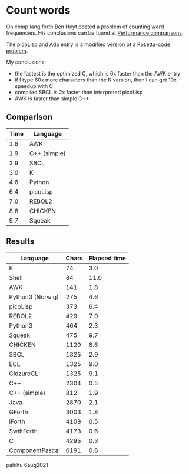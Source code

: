 Count words
===========

On comp.lang.forth Ben Hoyt posted a problem of counting word frequencies.
His conclusions can be found at [Performance comparisons](https://benhoyt.com/writings/count-words).

The picoLisp and Ada entry is a modified version of a [Rosetta-code problem](http://rosettacode.org/wiki/Word_frequency).

My conclusions:

* the fastest is the optimized C, which is 6x faster than the AWK entry
* if I type 60x more characters than the K version, then I can get 10x 
  speedup with C
* compiled SBCL is 2x faster than interpreted picoLisp
* AWK is faster than simple C++


## Comparison

| Time  | Language |
| ----- | -------- |
|  1.8  | AWK      |
|  1.9  | C++ (simple) |
|  2.9  | SBCL	   |
|  3.0  | K        |
|  4.6  | Python   |
|  6.4  | picoLisp |
|  7.0  | REBOL2   |
|  8.6  | CHICKEN  |
|  9.7  | Squeak   |


## Results

| Language   | Chars | Elapsed time |
| ---------- | ----- | ------------ |
| K          |    74 |         3.0  |
| Shell      |    84 |        11.0  |
| AWK        |   141 |         1.8  |
| Python3 (Norwig) | 275 |     4.6  |
| picoLisp   |   373 |         6.4  |
| REBOL2     |   429 |         7.0  |
| Python3    |   464 |         2.3  |
| Squeak     |   475 |         9.7  |
| CHICKEN    |  1120 |         8.6  |
| SBCL       |  1325 |         2.9  |
| ECL        |  1325 |         9.0  |
| ClozureCL  |  1325 |         9.1  |
| C++        |  2304 |         0.5  |
| C++ (simple) | 812 |	       1.9  |
| Java       |  2870 |         2.1  |
| GForth     |  3003 |         1.8  |
| iForth     |  4108 |         0.5  |
| SwiftForth |  4173 |         0.6  |
| C          |  4295 |         0.3  |
| ComponentPascal |  6191 |    0.8  |


pahihu 6aug2021
